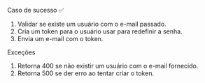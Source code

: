 Caso de sucesso ✅

1.  Validar se existe um usuário com o e-mail passado.
2.  Cria um token para o usuário usar para redefinir a senha.
3.  Envia um e-mail com o token.

Exceções

1.  Retorna 400 se não existir um usuário com o e-mail fornecido.
1.  Retorna 500 se der erro ao tentar criar o token.
